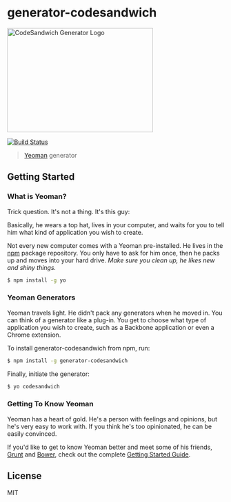 # generator-codesandwich 

<img src="http://files.codemeasandwich.com/gen/logo.png" width="338" height="242" alt="CodeSandwich Generator Logo">

[![Build Status](https://secure.travis-ci.org/codemeasandwich/generator-codesandwich.png?branch=master)](https://travis-ci.org/codemeasandwich/generator-codesandwich)

> [Yeoman](http://yeoman.io) generator


## Getting Started

### What is Yeoman?

Trick question. It's not a thing. It's this guy:

Basically, he wears a top hat, lives in your computer, and waits for you to tell him what kind of application you wish to create.

Not every new computer comes with a Yeoman pre-installed. He lives in the [npm](https://npmjs.org) package repository. You only have to ask for him once, then he packs up and moves into your hard drive. *Make sure you clean up, he likes new and shiny things.*

```bash
$ npm install -g yo
```

### Yeoman Generators

Yeoman travels light. He didn't pack any generators when he moved in. You can think of a generator like a plug-in. You get to choose what type of application you wish to create, such as a Backbone application or even a Chrome extension.

To install generator-codesandwich from npm, run:

```bash
$ npm install -g generator-codesandwich
```

Finally, initiate the generator:

```bash
$ yo codesandwich
```

### Getting To Know Yeoman

Yeoman has a heart of gold. He's a person with feelings and opinions, but he's very easy to work with. If you think he's too opinionated, he can be easily convinced.

If you'd like to get to know Yeoman better and meet some of his friends, [Grunt](http://gruntjs.com) and [Bower](http://bower.io), check out the complete [Getting Started Guide](https://github.com/yeoman/yeoman/wiki/Getting-Started).


## License

MIT
